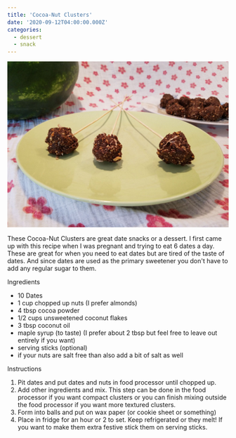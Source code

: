 ```yaml
---
title: 'Cocoa-Nut Clusters'
date: '2020-09-12T04:00:00.000Z'
categories:
  - dessert
  - snack
---
```

![](/assets/images/cocoa_nut_clusters.jpg)

These Cocoa-Nut Clusters are great date snacks or a dessert. I first came up
with this recipe when I was pregnant and trying to eat 6 dates a day. These are
great for when you need to eat dates but are tired of the taste of dates. And
since dates are used as the primary sweetener you don't have to add any regular
sugar to them.

Ingredients
* 10 Dates
* 1 cup chopped up nuts (I prefer almonds)
* 4 tbsp cocoa powder
* 1/2 cups unsweetened coconut flakes
* 3 tbsp coconut oil
* maple syrup (to taste) (I prefer about 2 tbsp but feel free to leave out
  entirely if you want)
* serving sticks (optional)
* if your nuts are salt free than also add a bit of salt as well

Instructions
1. Pit dates and put dates and nuts in food processor until chopped up.
2. Add other ingredients and mix. This step can be done in the food processor
   if you want compact clusters or you can finish mixing outside the food
   processor if you want more textured clusters.
3. Form into balls and put on wax paper (or cookie sheet or something)
4. Place in fridge for an hour or 2 to set. Keep refrigerated or they melt! If
   you want to make them extra festive stick them on serving sticks.


